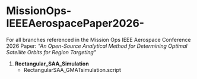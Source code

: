 # MissionOps-IEEEAerospacePaper2026-
For all branches referenced in the Mission Ops IEEE Aerospace Conference 2026 Paper: 
_"An Open-Source Analytical Method for Determining Optimal Satellite Orbits for Region Targeting"_

1. **Rectangular_SAA_Simulation**
    - RectangularSAA_GMATsimulation.script
